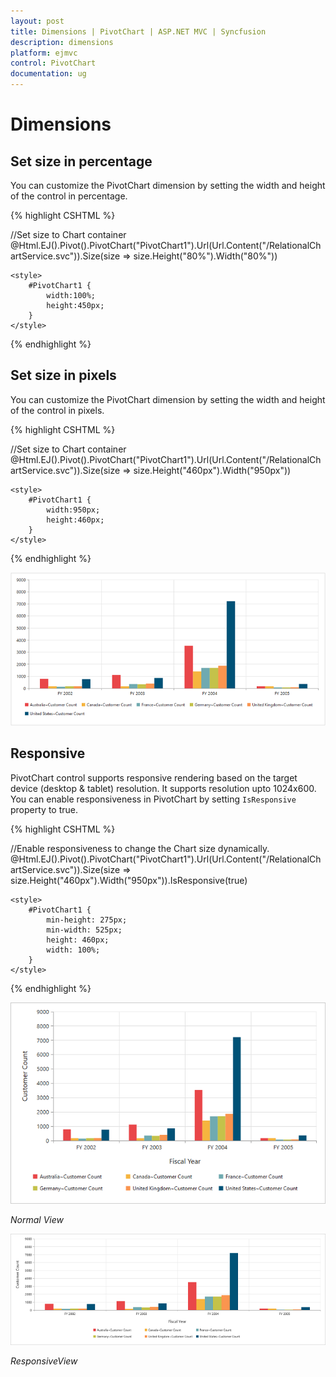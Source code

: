 ```yaml
---
layout: post
title: Dimensions | PivotChart | ASP.NET MVC | Syncfusion
description: dimensions
platform: ejmvc
control: PivotChart
documentation: ug
---
```


# Dimensions

## Set size in percentage

You can customize the PivotChart dimension by setting the width and height of the control in percentage.

{% highlight CSHTML %}

//Set size to Chart container
@Html.EJ().Pivot().PivotChart("PivotChart1").Url(Url.Content("/RelationalChartService.svc")).Size(size => size.Height("80%").Width("80%"))

    <style>
        #PivotChart1 {
            width:100%;
            height:450px;
        }
    </style>
    
{% endhighlight %}

## Set size in pixels

You can customize the PivotChart dimension by setting the width and height of the control in pixels.

{% highlight CSHTML %}

//Set size to Chart container
@Html.EJ().Pivot().PivotChart("PivotChart1").Url(Url.Content("/RelationalChartService.svc")).Size(size => size.Height("460px").Width("950px"))

    <style>
        #PivotChart1 {
            width:950px;
            height:460px;
        }
    </style>
    
{% endhighlight %}

![](Dimensions_images/Dimensions.png) 

## Responsive

PivotChart control supports responsive rendering based on the target device (desktop & tablet) resolution. It supports resolution upto 1024x600. You can enable responsiveness in PivotChart by setting `IsResponsive` property to true.

{% highlight CSHTML %}

//Enable responsiveness to change the Chart size dynamically.
@Html.EJ().Pivot().PivotChart("PivotChart1").Url(Url.Content("/RelationalChartService.svc")).Size(size => size.Height("460px").Width("950px")).IsResponsive(true)

    <style>
        #PivotChart1 {
            min-height: 275px; 
            min-width: 525px; 
            height: 460px; 
            width: 100%;
        }
    </style>
    
{% endhighlight %}

![](Dimensions_images/NormalView.png)

_Normal View_

![](Dimensions_images/ResponsiveView.png)

_ResponsiveView_